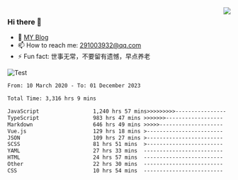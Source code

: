 <img align='right' src='https://github-readme-stats.vercel.app/api?username=niaogege&show_icons=true&theme=radical'/>

### Hi there 👋

- 🌱 [MY Blog](https://bythewayer.com/)
- 📫 How to reach me: 291003932@qq.com
- ⚡ Fun fact:  世事无常，不要留有遗憾，早点养老

![Test](https://github-readme-stats.vercel.app/api/top-langs/?username=niaogege&layout=compact)

<!--START_SECTION:waka-->

```txt
From: 10 March 2020 - To: 01 December 2023

Total Time: 3,316 hrs 9 mins

JavaScript                 1,240 hrs 57 mins>>>>>>>>>----------------   37.42 %
TypeScript                 983 hrs 47 mins >>>>>>>------------------   29.67 %
Markdown                   646 hrs 49 mins >>>>>--------------------   19.51 %
Vue.js                     129 hrs 18 mins >------------------------   03.90 %
JSON                       109 hrs 27 mins >------------------------   03.30 %
SCSS                       81 hrs 51 mins  >------------------------   02.47 %
YAML                       27 hrs 33 mins  -------------------------   00.83 %
HTML                       24 hrs 57 mins  -------------------------   00.75 %
Other                      22 hrs 30 mins  -------------------------   00.68 %
CSS                        10 hrs 54 mins  -------------------------   00.33 %
```

<!--END_SECTION:waka-->
